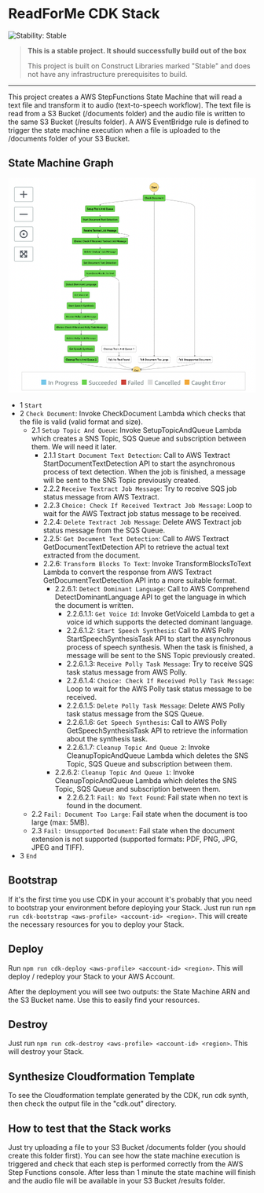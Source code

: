 # ReadForMe CDK Stack

![Stability: Stable](https://img.shields.io/badge/stability-Stable-success.svg?style=for-the-badge)

> **This is a stable project. It should successfully build out of the box**
>
> This project is built on Construct Libraries marked "Stable" and does not have any infrastructure prerequisites to build.

---

This project creates a AWS StepFunctions State Machine that will read a text file and transform it to audio (text-to-speech workflow). The text file is read from a S3 Bucket (/documents folder) and the audio file is written to the same S3 Bucket (/results folder). A AWS EventBridge rule is defined to trigger the state machine execution when a file is uploaded to the /documents folder of your S3 Bucket.

## State Machine Graph

![Graph](./images/state-machine-graph.png)

- 1 `Start`
- 2 `Check Document`: Invoke CheckDocument Lambda which checks that the file is valid (valid format and size).
  - 2.1 `Setup Topic And Queue`: Invoke SetupTopicAndQueue Lambda which creates a SNS Topic, SQS Queue and subscription between them. We will need it later.
    - 2.1.1 `Start Document Text Detection`: Call to AWS Textract StartDocumentTextDetection API to start the asynchronous process of text detection. When the job is finished, a message will be sent to the SNS Topic previously created.
    - 2.2.2 `Receive Textract Job Message`: Try to receive SQS job status message from AWS Textract.
    - 2.2.3 `Choice: Check If Received Textract Job Message`: Loop to wait for the AWS Textract job status message to be received.
    - 2.2.4: `Delete Textract Job Message`: Delete AWS Textract job status message from the SQS Queue.
    - 2.2.5: `Get Document Text Detection`: Call to AWS Textract GetDocumentTextDetection API to retrieve the actual text extracted from the document.
    - 2.2.6: `Transform Blocks To Text`: Invoke TransformBlocksToText Lambda to convert the response from AWS Textract GetDocumentTextDetection API into a more suitable format.
      - 2.2.6.1: `Detect Dominant Language`: Call to AWS Comprehend DetectDominantLanguage API to get the language in which the document is written.
        - 2.2.6.1.1: `Get Voice Id`: Invoke GetVoiceId Lambda to get a voice id which supports the detected dominant language.
        - 2.2.6.1.2: `Start Speech Synthesis`: Call to AWS Polly StartSpeechSynthesisTask API to start the asynchronous process of speech synthesis. When the task is finished, a message will be sent to the SNS Topic previously created.
        - 2.2.6.1.3: `Receive Polly Task Message`: Try to receive SQS task status message from AWS Polly.
        - 2.2.6.1.4: `Choice: Check If Received Polly Task Message`: Loop to wait for the AWS Polly task status message to be received.
        - 2.2.6.1.5: `Delete Polly Task Message`: Delete AWS Polly task status message from the SQS Queue.
        - 2.2.6.1.6: `Get Speech Synthesis`: Call to AWS Polly GetSpeechSynthesisTask API to retrieve the information about the synthesis task.
        - 2.2.6.1.7: `Cleanup Topic And Queue 2`: Invoke CleanupTopicAndQueue Lambda which deletes the SNS Topic, SQS Queue and subscription between them.
      - 2.2.6.2: `Cleanup Topic And Queue 1`: Invoke CleanupTopicAndQueue Lambda which deletes the SNS Topic, SQS Queue and subscription between them.
        - 2.2.6.2.1: `Fail: No Text Found`: Fail state when no text is found in the document.
  - 2.2 `Fail: Document Too Large`: Fail state when the document is too large (max: 5MB).
  - 2.3 `Fail: Unsupported Document`: Fail state when the document extension is not supported (supported formats: PDF, PNG, JPG, JPEG and TIFF).
- 3 `End`

## Bootstrap

If it's the first time you use CDK in your account it's probably that you need to bootstrap your environment before deploying your Stack. Just run run `npm run cdk-bootstrap <aws-profile> <account-id> <region>`. This will create the necessary resources for you to deploy your Stack.

## Deploy

Run `npm run cdk-deploy <aws-profile> <account-id> <region>`. This will deploy / redeploy your Stack to your AWS Account.

After the deployment you will see two outputs: the State Machine ARN and the S3 Bucket name. Use this to easily find your resources.

## Destroy

Just run `npm run cdk-destroy <aws-profile> <account-id> <region>`. This will destroy your Stack.

## Synthesize Cloudformation Template

To see the Cloudformation template generated by the CDK, run cdk synth, then check the output file in the "cdk.out" directory.

## How to test that the Stack works

Just try uploading a file to your S3 Bucket /documents folder (you should create this folder first). You can see how the state machine execution is triggered and check that each step is performed correctly from the AWS Step Functions console. After less than 1 minute the state machine will finish and the audio file will be available in your S3 Bucket /results folder.

